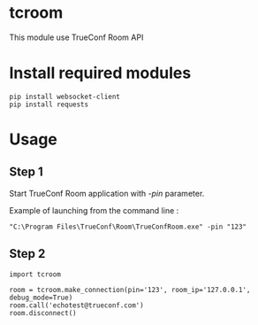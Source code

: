# tcroom
This module use TrueConf Room API

# Install required modules
```
pip install websocket-client
pip install requests
```

# Usage

## Step 1
Start TrueConf Room application with *-pin* parameter.

Example of launching from the command line :
```
"C:\Program Files\TrueConf\Room\TrueConfRoom.exe" -pin "123"
```

## Step 2
```
import tcroom

room = tcroom.make_connection(pin='123', room_ip='127.0.0.1', debug_mode=True)
room.call('echotest@trueconf.com')
room.disconnect()
```
